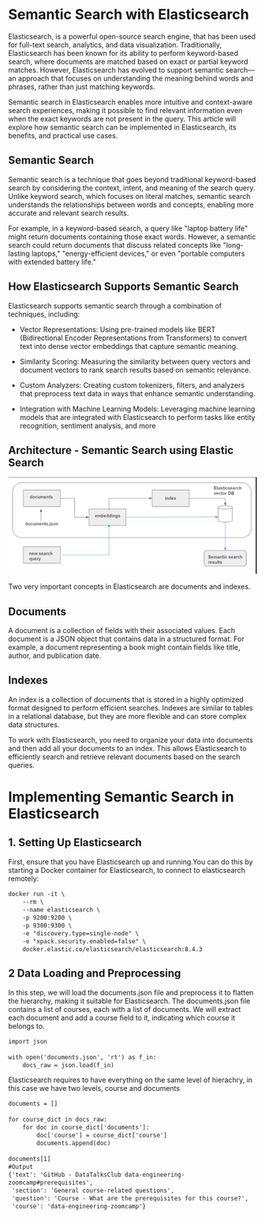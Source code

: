 # Semantic Search with Elasticsearch
Elasticsearch, is a powerful open-source search engine, that has been used for full-text search, analytics, and data visualization. Traditionally, Elasticsearch has been known for its ability to perform keyword-based search, where documents are matched based on exact or partial keyword matches. However, Elasticsearch has evolved to support semantic search—an approach that focuses on understanding the meaning behind words and phrases, rather than just matching keywords.

Semantic search in Elasticsearch enables more intuitive and context-aware search experiences, making it possible to find relevant information even when the exact keywords are not present in the query. This article will explore how semantic search can be implemented in Elasticsearch, its benefits, and practical use cases.

## Semantic Search
Semantic search is a technique that goes beyond traditional keyword-based search by considering the context, intent, and meaning of the search query. Unlike keyword search, which focuses on literal matches, semantic search understands the relationships between words and concepts, enabling more accurate and relevant search results.

For example, in a keyword-based search, a query like "laptop battery life" might return documents containing those exact words. However, a semantic search could return documents that discuss related concepts like "long-lasting laptops," "energy-efficient devices," or even "portable computers with extended battery life."

## How Elasticsearch Supports Semantic Search
Elasticsearch supports semantic search through a combination of techniques, including:

* Vector Representations: Using pre-trained models like BERT (Bidirectional Encoder Representations from Transformers) to convert text into dense vector embeddings that capture semantic meaning.

* Similarity Scoring: Measuring the similarity between query vectors and document vectors to rank search results based on semantic relevance.

* Custom Analyzers: Creating custom tokenizers, filters, and analyzers that preprocess text data in ways that enhance semantic understanding.

* Integration with Machine Learning Models: Leveraging machine learning models that are integrated with Elasticsearch to perform tasks like entity recognition, sentiment analysis, and more

## Architecture - Semantic Search using Elastic Search
![Architecture Semantic search using Elasticsearch](./semanticsearch_with_elasticsearch.png)

Two very important concepts in Elasticsearch are documents and indexes.

## Documents
A document is a collection of fields with their associated values. Each document is a JSON object that contains data in a structured format. For example, a document representing a book might contain fields like title, author, and publication date.

## Indexes
An index is a collection of documents that is stored in a highly optimized format designed to perform efficient searches. Indexes are similar to tables in a relational database, but they are more flexible and can store complex data structures.

To work with Elasticsearch, you need to organize your data into documents and then add all your documents to an index. This allows Elasticsearch to efficiently search and retrieve relevant documents based on the search queries.


# Implementing Semantic Search in Elasticsearch
## 1. Setting Up Elasticsearch
First, ensure that you have Elasticsearch up and running.You can do this by starting a Docker container for Elasticsearch, to connect to elasticsearch remotely:
```
docker run -it \
    --rm \
    --name elasticsearch \
    -p 9200:9200 \
    -p 9300:9300 \
    -e "discovery.type=single-node" \
    -e "xpack.security.enabled=false" \
    docker.elastic.co/elasticsearch/elasticsearch:8.4.3

```

## 2 Data Loading and Preprocessing
In this step, we will load the documents.json file and preprocess it to flatten the hierarchy, making it suitable for Elasticsearch. The documents.json file contains a list of courses, each with a list of documents. We will extract each document and add a course field to it, indicating which course it belongs to.
```
import json

with open('documents.json', 'rt') as f_in:
    docs_raw = json.load(f_in)

```
Elasticsearch requires to have everything on the same level of hierachry, in this case we have two levels, course and documents
```
documents = []

for course_dict in docs_raw:
    for doc in course_dict['documents']:
        doc['course'] = course_dict['course']
        documents.append(doc)

documents[1]
#Output
{'text': 'GitHub - DataTalksClub data-engineering-zoomcamp#prerequisites',
 'section': 'General course-related questions',
 'question': 'Course - What are the prerequisites for this course?',
 'course': 'data-engineering-zoomcamp'}

```
